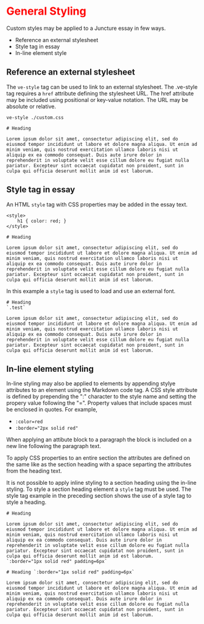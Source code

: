 # General Styling

Custom styles may be applied to a Juncture essay in few ways.

- Reference an external stylesheet
- Style tag in essay
- In-line element style

## Reference an external stylesheet

The `ve-style` tag can be used to link to an external stylesheet.  The .ve-style tag requires a `href` attribute defining the stylesheet URL.  The href attribute may be included using positional or key-value notation.  The URL may be absolute or relative.

<ve-snippet collapsible label="Using external style sheet" prefix="rsnyder/essays" path="styling">

    ve-style ./custom.css

    # Heading

    Lorem ipsum dolor sit amet, consectetur adipiscing elit, sed do eiusmod tempor incididunt ut labore et dolore magna aliqua. Ut enim ad minim veniam, quis nostrud exercitation ullamco laboris nisi ut aliquip ex ea commodo consequat. Duis aute irure dolor in reprehenderit in voluptate velit esse cillum dolore eu fugiat nulla pariatur. Excepteur sint occaecat cupidatat non proident, sunt in culpa qui officia deserunt mollit anim id est laborum.

</ve-snippet>

## Style tag in essay

An HTML `style` tag with CSS properties may be added in the essay text.

<ve-snippet collapsible label="Custom styling using HTML style tag">

    <style>
        h1 { color: red; }
    </style>

    # Heading

    Lorem ipsum dolor sit amet, consectetur adipiscing elit, sed do eiusmod tempor incididunt ut labore et dolore magna aliqua. Ut enim ad minim veniam, quis nostrud exercitation ullamco laboris nisi ut aliquip ex ea commodo consequat. Duis aute irure dolor in reprehenderit in voluptate velit esse cillum dolore eu fugiat nulla pariatur. Excepteur sint occaecat cupidatat non proident, sunt in culpa qui officia deserunt mollit anim id est laborum.

</ve-snippet>

In this example a `style` tag is used to load and use an external font.

<ve-snippet collapsible label="Style tag with font import">

<style>
    @import url(//fonts.googleapis.com/css?family=Montserrat);
    .test { font-family: Montserrat; }
    h1 { color: red; }
</style>

    # Heading
    `.test`

    Lorem ipsum dolor sit amet, consectetur adipiscing elit, sed do eiusmod tempor incididunt ut labore et dolore magna aliqua. Ut enim ad minim veniam, quis nostrud exercitation ullamco laboris nisi ut aliquip ex ea commodo consequat. Duis aute irure dolor in reprehenderit in voluptate velit esse cillum dolore eu fugiat nulla pariatur. Excepteur sint occaecat cupidatat non proident, sunt in culpa qui officia deserunt mollit anim id est laborum.

</ve-snippet>

## In-line element styling

In-line styling may also be applied to elements by appending stylye attributes to an element using the Markdown code tag.  A CSS style attribute is defined by prepending the ":" character to the style name and setting the propery value following the "=".  Property values that include spaces must be enclosed in quotes.  For example,
- `:color=red`
- `:border="2px solid red"`

When applying an attibute block to a paragraph the block is included on a new line following the paragraph text.  

To apply CSS properties to an entire section the attributes are defined on the same like as the section heading with a space separting the attributes from the heading text.  

It is not possible to apply inline styling to a section heading using the in-line styling.  To style a section heading element a `style` tag must be used.  The style tag example in the preceding section shows the use of a style tag to style a heading.

<ve-snippet collapsible label="Custom paragraph styling using in-line styling">

    # Heading

    Lorem ipsum dolor sit amet, consectetur adipiscing elit, sed do eiusmod tempor incididunt ut labore et dolore magna aliqua. Ut enim ad minim veniam, quis nostrud exercitation ullamco laboris nisi ut aliquip ex ea commodo consequat. Duis aute irure dolor in reprehenderit in voluptate velit esse cillum dolore eu fugiat nulla pariatur. Excepteur sint occaecat cupidatat non proident, sunt in culpa qui officia deserunt mollit anim id est laborum.
    `:border="1px solid red" padding=6px`

</ve-snippet>

<ve-snippet collapsible label="Custom section styling using in-line styling">

    # Heading `:border="1px solid red" padding=6px`

    Lorem ipsum dolor sit amet, consectetur adipiscing elit, sed do eiusmod tempor incididunt ut labore et dolore magna aliqua. Ut enim ad minim veniam, quis nostrud exercitation ullamco laboris nisi ut aliquip ex ea commodo consequat. Duis aute irure dolor in reprehenderit in voluptate velit esse cillum dolore eu fugiat nulla pariatur. Excepteur sint occaecat cupidatat non proident, sunt in culpa qui officia deserunt mollit anim id est laborum.

</ve-snippet>
